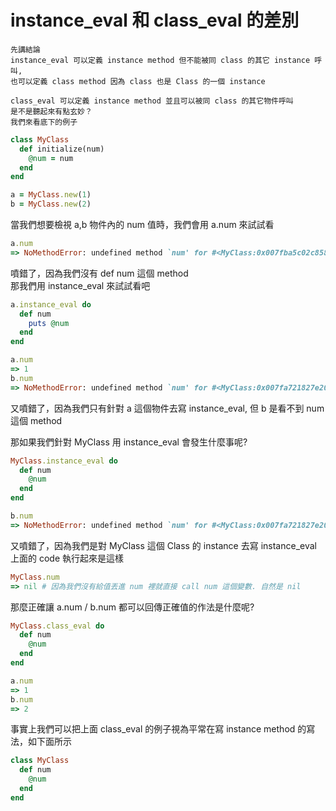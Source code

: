 # instance\_eval 和 class\_eval 的差別

```
先講結論
instance_eval 可以定義 instance method 但不能被同 class 的其它 instance 呼叫,
也可以定義 class method 因為 class 也是 Class 的一個 instance

class_eval 可以定義 instance method 並且可以被同 class 的其它物件呼叫
是不是聽起來有點玄妙？
我們來看底下的例子
```

```ruby
class MyClass
  def initialize(num)
    @num = num
  end
end

a = MyClass.new(1)
b = MyClass.new(2)
```

當我們想要檢視 a,b 物件內的 num 值時，我們會用 a.num 來試試看

```ruby
a.num
=> NoMethodError: undefined method `num' for #<MyClass:0x007fba5c02c858 @num="1">
```

噴錯了，因為我們沒有 def num 這個 method  
那我們用 instance\_eval 來試試看吧

```ruby
a.instance_eval do
  def num
    puts @num
  end
end

a.num
=> 1
b.num
=> NoMethodError: undefined method `num' for #<MyClass:0x007fa721827e20 @num="2">
```

又噴錯了，因為我們只有針對 a 這個物件去寫 instance\_eval, 但 b 是看不到 num 這個 method

那如果我們針對 MyClass 用 instance\_eval 會發生什麼事呢?

```ruby
MyClass.instance_eval do
  def num
    @num
  end
end

b.num
=> NoMethodError: undefined method `num' for #<MyClass:0x007fa721827e20 @num="2">
```

又噴錯了，因為我們是對 MyClass 這個 Class 的 instance 去寫 instance\_eval  
上面的 code 執行起來是這樣

```ruby
MyClass.num
=> nil # 因為我們沒有給值丟進 num 裡就直接 call num 這個變數. 自然是 nil
```

那麼正確讓 a.num / b.num 都可以回傳正確值的作法是什麼呢?

```ruby
MyClass.class_eval do
  def num
    @num
  end
end

a.num
=> 1
b.num
=> 2
```

事實上我們可以把上面 class\_eval 的例子視為平常在寫 instance method 的寫法，如下面所示

```ruby
class MyClass
  def num
    @num
  end
end
```



